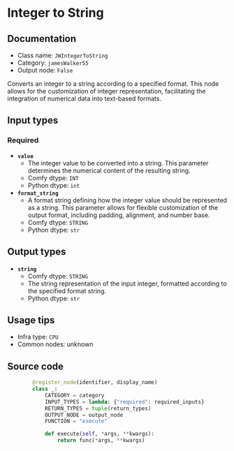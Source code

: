 # Integer to String
## Documentation
- Class name: `JWIntegerToString`
- Category: `jamesWalker55`
- Output node: `False`

Converts an integer to a string according to a specified format. This node allows for the customization of integer representation, facilitating the integration of numerical data into text-based formats.
## Input types
### Required
- **`value`**
    - The integer value to be converted into a string. This parameter determines the numerical content of the resulting string.
    - Comfy dtype: `INT`
    - Python dtype: `int`
- **`format_string`**
    - A format string defining how the integer value should be represented as a string. This parameter allows for flexible customization of the output format, including padding, alignment, and number base.
    - Comfy dtype: `STRING`
    - Python dtype: `str`
## Output types
- **`string`**
    - Comfy dtype: `STRING`
    - The string representation of the input integer, formatted according to the specified format string.
    - Python dtype: `str`
## Usage tips
- Infra type: `CPU`
- Common nodes: unknown


## Source code
```python
        @register_node(identifier, display_name)
        class _:
            CATEGORY = category
            INPUT_TYPES = lambda: {"required": required_inputs}
            RETURN_TYPES = tuple(return_types)
            OUTPUT_NODE = output_node
            FUNCTION = "execute"

            def execute(self, *args, **kwargs):
                return func(*args, **kwargs)

```
